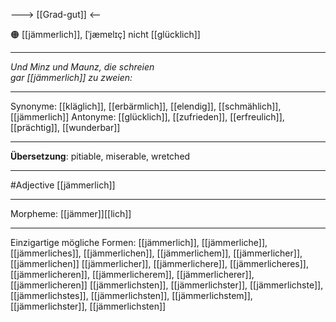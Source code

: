 ---> [[Grad-gut]] <--

🟠 [[jämmerlich]], [ˈjæmɐlɪç]
nicht [[glücklich]]

---
*Und Minz und Maunz, die schreien*  
*gar [[jämmerlich]] zu zweien:*  

---
Synonyme: 
[[kläglich]], [[erbärmlich]], [[elendig]], [[schmählich]], [[jämmerlich]]
Antonyme:
[[glücklich]], [[zufrieden]], [[erfreulich]], [[prächtig]], [[wunderbar]]

---
**Übersetzung**:
pitiable, miserable, wretched

---
#Adjective [[jämmerlich]]

---
Morpheme:
[[jämmer]][[lich]]

---


Einzigartige mögliche Formen: 
[[jämmerlich]], [[jämmerliche]], [[jämmerliches]], [[jämmerlichen]], [[jämmerlichem]], [[jämmerlicher]], [[jämmerlichen]]
[[jämmerlicher]], [[jämmerlichere]], [[jämmerlicheres]], [[jämmerlicheren]], [[jämmerlicherem]], [[jämmerlicherer]], [[jämmerlicheren]]
[[jämmerlichsten]], [[jämmerlichster]], [[jämmerlichste]], [[jämmerlichstes]], [[jämmerlichsten]], [[jämmerlichstem]], [[jämmerlichster]], [[jämmerlichsten]]